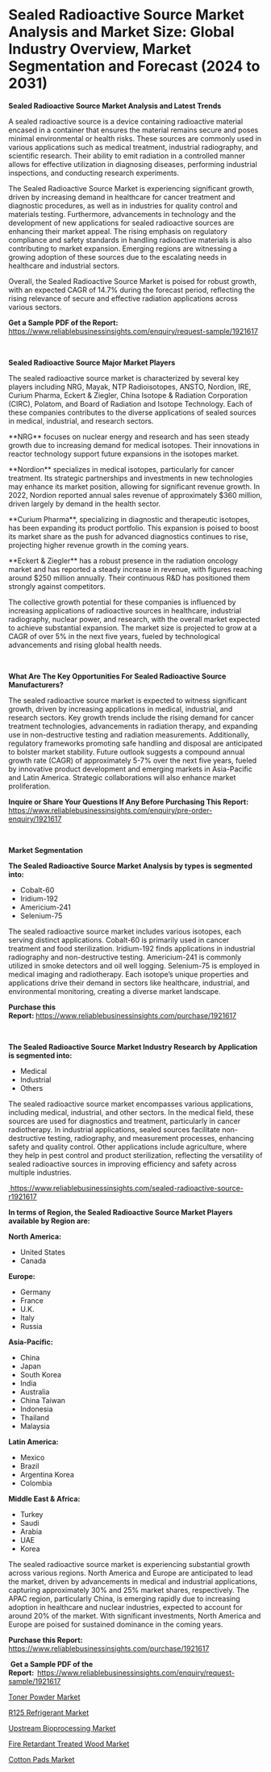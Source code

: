 <p><h1>Sealed Radioactive Source Market Analysis and Market Size: Global Industry Overview, Market Segmentation and Forecast (2024 to 2031)</h1></p><p><strong>Sealed Radioactive Source Market Analysis and Latest Trends</strong></p>
<p><p>A sealed radioactive source is a device containing radioactive material encased in a container that ensures the material remains secure and poses minimal environmental or health risks. These sources are commonly used in various applications such as medical treatment, industrial radiography, and scientific research. Their ability to emit radiation in a controlled manner allows for effective utilization in diagnosing diseases, performing industrial inspections, and conducting research experiments.</p><p>The Sealed Radioactive Source Market is experiencing significant growth, driven by increasing demand in healthcare for cancer treatment and diagnostic procedures, as well as in industries for quality control and materials testing. Furthermore, advancements in technology and the development of new applications for sealed radioactive sources are enhancing their market appeal. The rising emphasis on regulatory compliance and safety standards in handling radioactive materials is also contributing to market expansion. Emerging regions are witnessing a growing adoption of these sources due to the escalating needs in healthcare and industrial sectors. </p><p>Overall, the Sealed Radioactive Source Market is poised for robust growth, with an expected CAGR of 14.7% during the forecast period, reflecting the rising relevance of secure and effective radiation applications across various sectors.</p></p>
<p><strong>Get a Sample PDF of the Report:&nbsp;</strong> <a href="https://www.reliablebusinessinsights.com/enquiry/request-sample/1921617?utm_campaign=60&utm_medium=2&utm_source=Github&utm_content=ia&utm_term=14112024&utm_id=sealed-radioactive-source">https://www.reliablebusinessinsights.com/enquiry/request-sample/1921617</a></p>
<p>&nbsp;</p>
<p><strong>Sealed Radioactive Source Major Market Players</strong></p>
<p><p>The sealed radioactive source market is characterized by several key players including NRG, Mayak, NTP Radioisotopes, ANSTO, Nordion, IRE, Curium Pharma, Eckert & Ziegler, China Isotope & Radiation Corporation (CIRC), Polatom, and Board of Radiation and Isotope Technology. Each of these companies contributes to the diverse applications of sealed sources in medical, industrial, and research sectors.</p><p>**NRG** focuses on nuclear energy and research and has seen steady growth due to increasing demand for medical isotopes. Their innovations in reactor technology support future expansions in the isotopes market.</p><p>**Nordion** specializes in medical isotopes, particularly for cancer treatment. Its strategic partnerships and investments in new technologies may enhance its market position, allowing for significant revenue growth. In 2022, Nordion reported annual sales revenue of approximately $360 million, driven largely by demand in the health sector.</p><p>**Curium Pharma**, specializing in diagnostic and therapeutic isotopes, has been expanding its product portfolio. This expansion is poised to boost its market share as the push for advanced diagnostics continues to rise, projecting higher revenue growth in the coming years.</p><p>**Eckert & Ziegler** has a robust presence in the radiation oncology market and has reported a steady increase in revenue, with figures reaching around $250 million annually. Their continuous R&D has positioned them strongly against competitors.</p><p>The collective growth potential for these companies is influenced by increasing applications of radioactive sources in healthcare, industrial radiography, nuclear power, and research, with the overall market expected to achieve substantial expansion. The market size is projected to grow at a CAGR of over 5% in the next five years, fueled by technological advancements and rising global health needs.</p></p>
<p>&nbsp;</p>
<p><strong>What Are The Key Opportunities For Sealed Radioactive Source Manufacturers?</strong></p>
<p><p>The sealed radioactive source market is expected to witness significant growth, driven by increasing applications in medical, industrial, and research sectors. Key growth trends include the rising demand for cancer treatment technologies, advancements in radiation therapy, and expanding use in non-destructive testing and radiation measurements. Additionally, regulatory frameworks promoting safe handling and disposal are anticipated to bolster market stability. Future outlook suggests a compound annual growth rate (CAGR) of approximately 5-7% over the next five years, fueled by innovative product development and emerging markets in Asia-Pacific and Latin America. Strategic collaborations will also enhance market proliferation.</p></p>
<p><strong>Inquire or Share Your Questions If Any Before Purchasing This Report:</strong> <a href="https://www.reliablebusinessinsights.com/enquiry/pre-order-enquiry/1921617?utm_campaign=60&utm_medium=2&utm_source=Github&utm_content=ia&utm_term=14112024&utm_id=sealed-radioactive-source">https://www.reliablebusinessinsights.com/enquiry/pre-order-enquiry/1921617</a></p>
<p>&nbsp;</p>
<p><strong>Market Segmentation</strong></p>
<p><strong>The Sealed Radioactive Source Market Analysis by types is segmented into:</strong></p>
<p><ul><li>Cobalt-60</li><li>Iridium-192</li><li>Americium-241</li><li>Selenium-75</li></ul></p>
<p><p>The sealed radioactive source market includes various isotopes, each serving distinct applications. Cobalt-60 is primarily used in cancer treatment and food sterilization. Iridium-192 finds applications in industrial radiography and non-destructive testing. Americium-241 is commonly utilized in smoke detectors and oil well logging. Selenium-75 is employed in medical imaging and radiotherapy. Each isotope’s unique properties and applications drive their demand in sectors like healthcare, industrial, and environmental monitoring, creating a diverse market landscape.</p></p>
<p><strong>Purchase this Report:&nbsp;</strong><a href="https://www.reliablebusinessinsights.com/purchase/1921617?utm_campaign=60&utm_medium=2&utm_source=Github&utm_content=ia&utm_term=14112024&utm_id=sealed-radioactive-source">https://www.reliablebusinessinsights.com/purchase/1921617</a></p>
<p>&nbsp;</p>
<p><strong>The Sealed Radioactive Source Market Industry Research by Application is segmented into:</strong></p>
<p><ul><li>Medical</li><li>Industrial</li><li>Others</li></ul></p>
<p><p>The sealed radioactive source market encompasses various applications, including medical, industrial, and other sectors. In the medical field, these sources are used for diagnostics and treatment, particularly in cancer radiotherapy. In industrial applications, sealed sources facilitate non-destructive testing, radiography, and measurement processes, enhancing safety and quality control. Other applications include agriculture, where they help in pest control and product sterilization, reflecting the versatility of sealed radioactive sources in improving efficiency and safety across multiple industries.</p></p>
<p><a href="https://www.reliablebusinessinsights.com/sealed-radioactive-source-r1921617?utm_campaign=60&utm_medium=2&utm_source=Github&utm_content=ia&utm_term=14112024&utm_id=sealed-radioactive-source">&nbsp;https://www.reliablebusinessinsights.com/sealed-radioactive-source-r1921617</a></p>
<p><strong>In terms of Region, the Sealed Radioactive Source Market Players available by Region are:</strong></p>
<p>
    <p> <strong> North America: </strong>
        <ul>
            <li>United States</li>
            <li>Canada</li>
        </ul>
        </p> 
    <p> <strong> Europe: </strong>
        <ul>
            <li>Germany</li>
            <li>France</li>
            <li>U.K.</li>
            <li>Italy</li>
            <li>Russia</li>
        </ul>
        </p> 
    <p> <strong> Asia-Pacific: </strong>
        <ul>
            <li>China</li>
            <li>Japan</li>
            <li>South Korea</li>
            <li>India</li>
            <li>Australia</li>
            <li>China Taiwan</li>
            <li>Indonesia</li>
            <li>Thailand</li>
            <li>Malaysia</li>
        </ul>
        </p> 
    <p> <strong> Latin America: </strong>
        <ul>
            <li>Mexico</li>
            <li>Brazil</li>
            <li>Argentina Korea</li>
            <li>Colombia</li>
        </ul>
        </p> 
    <p> <strong> Middle East & Africa: </strong>
        <ul>
            <li>Turkey</li>
            <li>Saudi</li>
            <li>Arabia</li>
            <li>UAE</li>
            <li>Korea</li>
        </ul>
    </p>
    </p>
<p><p>The sealed radioactive source market is experiencing substantial growth across various regions. North America and Europe are anticipated to lead the market, driven by advancements in medical and industrial applications, capturing approximately 30% and 25% market shares, respectively. The APAC region, particularly China, is emerging rapidly due to increasing adoption in healthcare and nuclear industries, expected to account for around 20% of the market. With significant investments, North America and Europe are poised for sustained dominance in the coming years.</p></p>
<p><strong>Purchase this Report: </strong><a href="https://www.reliablebusinessinsights.com/purchase/1921617?utm_campaign=60&utm_medium=2&utm_source=Github&utm_content=ia&utm_term=14112024&utm_id=sealed-radioactive-source">https://www.reliablebusinessinsights.com/purchase/1921617</a></p>
<p>&nbsp;<strong>Get a Sample PDF of the Report:&nbsp;&nbsp;</strong><a href="https://www.reliablebusinessinsights.com/enquiry/request-sample/1921617?utm_campaign=60&utm_medium=2&utm_source=Github&utm_content=ia&utm_term=14112024&utm_id=sealed-radioactive-source">https://www.reliablebusinessinsights.com/enquiry/request-sample/1921617</a></p>
<p><strong></strong></p>
<p><p><a href="https://github.com/FahadAhmed223/Market-Research-Report-List-1/blob/main/toner-powder-market.md?utm_campaign=60&utm_medium=2&utm_source=Github&utm_content=ia&utm_term=14112024&utm_id=sealed-radioactive-source">Toner Powder Market</a></p><p><a href="https://github.com/NargisHussain432/Market-Research-Report-List-1/blob/main/r125-refrigerant-market.md?utm_campaign=60&utm_medium=2&utm_source=Github&utm_content=ia&utm_term=14112024&utm_id=sealed-radioactive-source">R125 Refrigerant Market</a></p><p><a href="https://issuu.com/reportprime-2/docs/upstream-bioprocessing-market-size-_f6c95842bca399?utm_campaign=60&utm_medium=2&utm_source=Github&utm_content=ia&utm_term=14112024&utm_id=sealed-radioactive-source">Upstream Bioprocessing Market</a></p><p><a href="https://www.linkedin.com/pulse/fire-retardant-treated-wood-market-industry-trends-forecast-m9bvc?utm_campaign=60&utm_medium=2&utm_source=Github&utm_content=ia&utm_term=14112024&utm_id=sealed-radioactive-source">Fire Retardant Treated Wood Market</a></p><p><a href="https://www.linkedin.com/pulse/cotton-pads-market-size-growth-trends-statistics-forecasts-4k8pf?utm_campaign=60&utm_medium=2&utm_source=Github&utm_content=ia&utm_term=14112024&utm_id=sealed-radioactive-source">Cotton Pads Market</a></p></p>